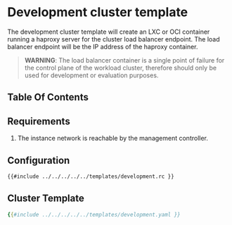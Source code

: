 # Development cluster template

The development cluster template will create an LXC or OCI container running a haproxy server for the cluster load balancer endpoint. The load balancer endpoint will be the IP address of the haproxy container.

> **WARNING**: The load balancer container is a single point of failure for the control plane of the workload cluster, therefore should only be used for development or evaluation purposes.

## Table Of Contents

<!-- toc -->

## Requirements

1. The instance network is reachable by the management controller.

## Configuration

```bash
{{#include ../../../../../templates/development.rc }}
```

## Cluster Template

```yaml
{{#include ../../../../../templates/development.yaml }}
```
